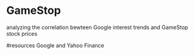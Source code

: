# GameStop
analyzing the correlation bewteen Google interest trends and GameStop stock prices

#resources
Google and Yahoo Finance
